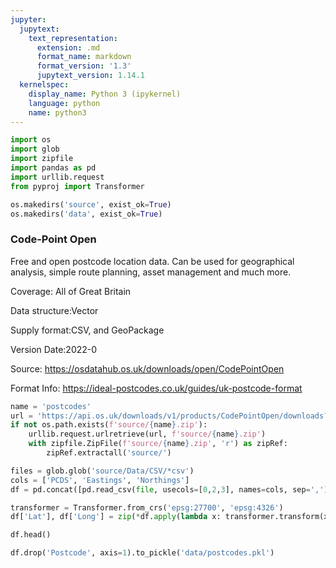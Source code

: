 ```yaml
---
jupyter:
  jupytext:
    text_representation:
      extension: .md
      format_name: markdown
      format_version: '1.3'
      jupytext_version: 1.14.1
  kernelspec:
    display_name: Python 3 (ipykernel)
    language: python
    name: python3
---
```


```python
import os
import glob
import zipfile
import pandas as pd
import urllib.request
from pyproj import Transformer
```

```python
os.makedirs('source', exist_ok=True)
os.makedirs('data', exist_ok=True)
```

### Code-Point Open

Free and open postcode location data. Can be used for geographical analysis, simple route planning, asset management and much more.

Coverage: All of Great Britain

Data structure:Vector

Supply format:CSV, and GeoPackage

Version Date:2022-0

Source: https://osdatahub.os.uk/downloads/open/CodePointOpen

Format Info: https://ideal-postcodes.co.uk/guides/uk-postcode-format

```python
name = 'postcodes'
url = 'https://api.os.uk/downloads/v1/products/CodePointOpen/downloads?area=GB&format=CSV&redirect'
if not os.path.exists(f'source/{name}.zip'):
    urllib.request.urlretrieve(url, f'source/{name}.zip')
    with zipfile.ZipFile(f'source/{name}.zip', 'r') as zipRef:
        zipRef.extractall('source/')
```

```python
files = glob.glob('source/Data/CSV/*csv')
cols = ['PCDS', 'Eastings', 'Northings']
df = pd.concat([pd.read_csv(file, usecols=[0,2,3], names=cols, sep=',') for file in files]).set_index('PCDS')
```

```python
transformer = Transformer.from_crs('epsg:27700', 'epsg:4326')
df['Lat'], df['Long'] = zip(*df.apply(lambda x: transformer.transform(x['Eastings'], x['Northings']), axis=1))
```

```python
df.head()
```

```python
df.drop('Postcode', axis=1).to_pickle('data/postcodes.pkl')
```

```python

```

